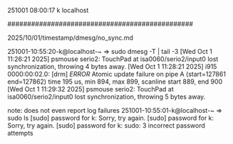 251001
08:00:17
k
localhost

###############################################

2025/10/01/timestamp/dmesg/no_sync.md

251001-10:55:20-k@localhost-~
=> sudo dmesg -T | tail -3
[Wed Oct  1 11:26:21 2025] psmouse serio2: TouchPad at isa0060/serio2/input0 lost synchronization, throwing 4 bytes away.
[Wed Oct  1 11:28:21 2025] i915 0000:00:02.0: [drm] *ERROR* Atomic update failure on pipe A (start=127861 end=127862) time 195 us, min 894, max 899, scanline start 889, end 900
[Wed Oct  1 11:29:32 2025] psmouse serio2: TouchPad at isa0060/serio2/input0 lost synchronization, throwing 5 bytes away.

note: does not even report log failures
251001-10:55:01-k@localhost-~
=> sudo ls
[sudo] password for k: 
Sorry, try again.
[sudo] password for k: 
Sorry, try again.
[sudo] password for k: 
sudo: 3 incorrect password attempts


